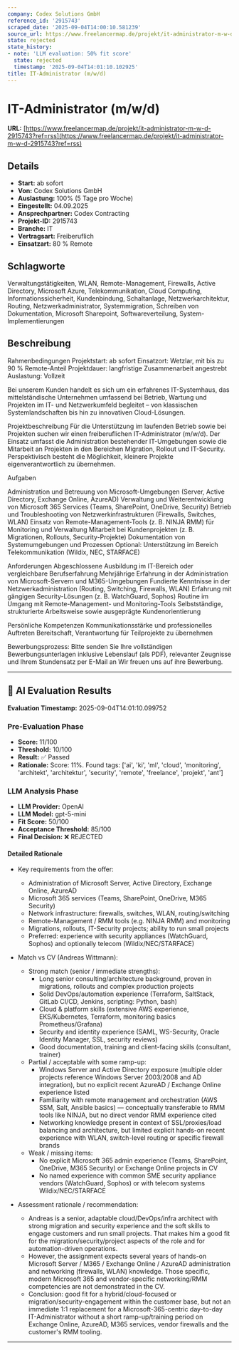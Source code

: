 ```yaml
---
company: Codex Solutions GmbH
reference_id: '2915743'
scraped_date: '2025-09-04T14:00:10.581239'
source_url: https://www.freelancermap.de/projekt/it-administrator-m-w-d-2915743?ref=rss
state: rejected
state_history:
- note: 'LLM evaluation: 50% fit score'
  state: rejected
  timestamp: '2025-09-04T14:01:10.102925'
title: IT-Administrator (m/w/d)
---
```



# IT-Administrator (m/w/d)
**URL:** [https://www.freelancermap.de/projekt/it-administrator-m-w-d-2915743?ref=rss](https://www.freelancermap.de/projekt/it-administrator-m-w-d-2915743?ref=rss)
## Details
- **Start:** ab sofort
- **Von:** Codex Solutions GmbH
- **Auslastung:** 100% (5 Tage pro Woche)
- **Eingestellt:** 04.09.2025
- **Ansprechpartner:** Codex Contracting
- **Projekt-ID:** 2915743
- **Branche:** IT
- **Vertragsart:** Freiberuflich
- **Einsatzart:** 80
                                                % Remote

## Schlagworte
Verwaltungstätigkeiten, WLAN, Remote-Management, Firewalls, Active Directory, Microsoft Azure, Telekommunikation, Cloud Computing, Informationssicherheit, Kundenbindung, Schaltanlage, Netzwerkarchitektur, Routing, Netzwerkadministrator, Systemmigration, Schreiben von Dokumentation, Microsoft Sharepoint, Softwareverteilung, System-Implementierungen

## Beschreibung
Rahmenbedingungen
Projektstart: ab sofort
Einsatzort: Wetzlar, mit bis zu 90 % Remote-Anteil
Projektdauer: langfristige Zusammenarbeit angestrebt
Auslastung: Vollzeit

Bei unserem Kunden handelt es sich um ein erfahrenes IT-Systemhaus, das mittelständische Unternehmen umfassend bei Betrieb, Wartung und Projekten im IT- und Netzwerkumfeld begleitet – von klassischen Systemlandschaften bis hin zu innovativen Cloud-Lösungen.

Projektbeschreibung
Für die Unterstützung im laufenden Betrieb sowie bei Projekten suchen wir einen freiberuflichen IT-Administrator (m/w/d). Der Einsatz umfasst die Administration bestehender IT-Umgebungen sowie die Mitarbeit an Projekten in den Bereichen Migration, Rollout und IT-Security. Perspektivisch besteht die Möglichkeit, kleinere Projekte eigenverantwortlich zu übernehmen.

Aufgaben

Administration und Betreuung von Microsoft-Umgebungen (Server, Active Directory, Exchange Online, AzureAD)
Verwaltung und Weiterentwicklung von Microsoft 365 Services (Teams, SharePoint, OneDrive, Security)
Betrieb und Troubleshooting von Netzwerkinfrastrukturen (Firewalls, Switches, WLAN)
Einsatz von Remote-Management-Tools (z. B. NINJA RMM) für Monitoring und Verwaltung
Mitarbeit bei Kundenprojekten (z. B. Migrationen, Rollouts, Security-Projekte)
Dokumentation von Systemumgebungen und Prozessen
Optional: Unterstützung im Bereich Telekommunikation (Wildix, NEC, STARFACE)

Anforderungen
Abgeschlossene Ausbildung im IT-Bereich oder vergleichbare Berufserfahrung
Mehrjährige Erfahrung in der Administration von Microsoft-Servern und M365-Umgebungen
Fundierte Kenntnisse in der Netzwerkadministration (Routing, Switching, Firewalls, WLAN)
Erfahrung mit gängigen Security-Lösungen (z. B. WatchGuard, Sophos)
Routine im Umgang mit Remote-Management- und Monitoring-Tools
Selbstständige, strukturierte Arbeitsweise sowie ausgeprägte Kundenorientierung

Persönliche Kompetenzen
Kommunikationsstärke und professionelles Auftreten
Bereitschaft, Verantwortung für Teilprojekte zu übernehmen

Bewerbungsprozess:
Bitte senden Sie Ihre vollständigen Bewerbungsunterlagen inklusive Lebenslauf (als PDF), relevanter Zeugnisse und Ihrem Stundensatz per E-Mail an Wir freuen uns auf ihre Bewerbung.

---

## 🤖 AI Evaluation Results

**Evaluation Timestamp:** 2025-09-04T14:01:10.099752

### Pre-Evaluation Phase
- **Score:** 11/100
- **Threshold:** 10/100
- **Result:** ✅ Passed
- **Rationale:** Score: 11%. Found tags: ['ai', 'ki', 'ml', 'cloud', 'monitoring', 'architekt', 'architektur', 'security', 'remote', 'freelance', 'projekt', 'ant']

### LLM Analysis Phase
- **LLM Provider:** OpenAI
- **LLM Model:** gpt-5-mini
- **Fit Score:** 50/100
- **Acceptance Threshold:** 85/100
- **Final Decision:** ❌ REJECTED

#### Detailed Rationale
- Key requirements from the offer:
  - Administration of Microsoft Server, Active Directory, Exchange Online, AzureAD
  - Microsoft 365 services (Teams, SharePoint, OneDrive, M365 Security)
  - Network infrastructure: firewalls, switches, WLAN, routing/switching
  - Remote-Management / RMM tools (e.g. NINJA RMM) and monitoring
  - Migrations, rollouts, IT-Security projects; ability to run small projects
  - Preferred: experience with security appliances (WatchGuard, Sophos) and optionally telecom (Wildix/NEC/STARFACE)

- Match vs CV (Andreas Wittmann):
  - Strong match (senior / immediate strengths):
    - Long senior consulting/architecture background, proven in migrations, rollouts and complex production projects
    - Solid DevOps/automation experience (Terraform, SaltStack, GitLab CI/CD, Jenkins, scripting: Python, bash)
    - Cloud & platform skills (extensive AWS experience, EKS/Kubernetes, Terraform, monitoring basics Prometheus/Grafana)
    - Security and identity experience (SAML, WS-Security, Oracle Identity Manager, SSL, security reviews)
    - Good documentation, training and client-facing skills (consultant, trainer)
  - Partial / acceptable with some ramp-up:
    - Windows Server and Active Directory exposure (multiple older projects reference Windows Server 2003/2008 and AD integration), but no explicit recent AzureAD / Exchange Online experience listed
    - Familiarity with remote management and orchestration (AWS SSM, Salt, Ansible basics) — conceptually transferable to RMM tools like NINJA, but no direct vendor RMM experience cited
    - Networking knowledge present in context of SSL/proxies/load balancing and architecture, but limited explicit hands-on recent experience with WLAN, switch-level routing or specific firewall brands
  - Weak / missing items:
    - No explicit Microsoft 365 admin experience (Teams, SharePoint, OneDrive, M365 Security) or Exchange Online projects in CV
    - No named experience with common SME security appliance vendors (WatchGuard, Sophos) or with telecom systems Wildix/NEC/STARFACE

- Assessment rationale / recommendation:
  - Andreas is a senior, adaptable cloud/DevOps/infra architect with strong migration and security experience and the soft skills to engage customers and run small projects. That makes him a good fit for the migration/security/project aspects of the role and for automation-driven operations.
  - However, the assignment expects several years of hands-on Microsoft Server / M365 / Exchange Online / AzureAD administration and networking (firewalls, WLAN) knowledge. Those specific, modern Microsoft 365 and vendor-specific networking/RMM competencies are not demonstrated in the CV.
  - Conclusion: good fit for a hybrid/cloud-focused or migration/security-engagement within the customer base, but not an immediate 1:1 replacement for a Microsoft-365-centric day-to-day IT-Administrator without a short ramp-up/training period on Exchange Online, AzureAD, M365 services, vendor firewalls and the customer's RMM tooling.

---
